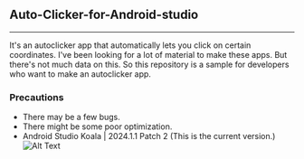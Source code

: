 ## Auto-Clicker-for-Android-studio  
---  
 It's an autoclicker app that automatically lets you click on certain coordinates. I've been looking for a lot of material to make these apps. But there's not much data on this. So this repository is a sample for developers who want to make an autoclicker app.  
### Precautions  
- There may be a few bugs.  
- There might be some poor optimization.  
- Android Studio Koala | 2024.1.1 Patch 2 (This is the current version.)  
![Alt Text](![screenshot1](https://github.com/user-attachments/assets/3cd83228-1baa-4e9d-8463-5db0190d2e0c))


